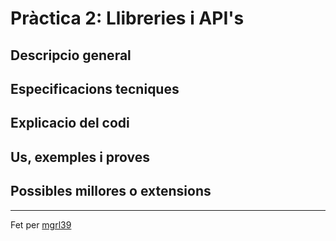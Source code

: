 # Pràctica 2: Llibreries i API's

## Descripcio general

## Especificacions tecniques

## Explicacio del codi

## Us, exemples i proves

## Possibles millores o extensions

---
Fet per [mgrl39](https://www.github.com/mgrl39)

